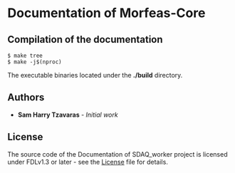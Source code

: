 # Documentation of Morfeas-Core

## Compilation of the documentation
```
$ make tree
$ make -j$(nproc)
```
The executable binaries located under the **./build** directory.

## Authors
* **Sam Harry Tzavaras** - *Initial work*

## License
The source code of the Documentation of SDAQ_worker project is licensed under FDLv1.3 or later - see the [License](./Docs/fdl-1.3.md) file for details.


